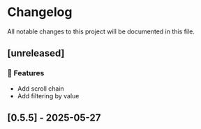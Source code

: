 # Changelog

All notable changes to this project will be documented in this file.

## [unreleased]

### 🚀 Features

- Add scroll chain
- Add filtering by value

## [0.5.5] - 2025-05-27

<!-- generated by git-cliff -->
